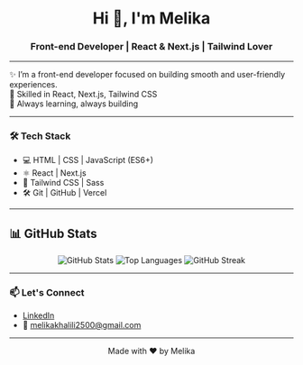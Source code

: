 <h1 align="center">Hi 👋, I'm Melika</h1>
<h3 align="center">Front-end Developer | React & Next.js | Tailwind Lover</h3>

---

✨ I’m a front-end developer focused on building smooth and user-friendly experiences.  
🚀 Skilled in React, Next.js, Tailwind CSS  
🌱 Always learning, always building

---

### 🛠️ Tech Stack
- 💻 HTML | CSS | JavaScript (ES6+)
- ⚛️ React | Next.js
- 🎨 Tailwind CSS | Sass
- 🛠 Git | GitHub | Vercel

---


## 📊 GitHub Stats

<div align="center">
<img src="https://github-readme-stats.vercel.app/api?username=MelikaKhalili&show_icons=true&theme=radical" alt="GitHub Stats" />
<img src="https://github-readme-stats.vercel.app/api/top-langs/?username=MelikaKhalili&layout=compact&theme=radical" alt="Top Languages" />
<img src="https://github-readme-streak-stats.herokuapp.com?user=MelikaKhalili&theme=radical" alt="GitHub Streak" />
</div>


---

### 📫 Let's Connect
- [LinkedIn](https://www.linkedin.com/in/melikakhalili/)
- 📧 melikakhalili2500@gmail.com

---

<p align="center">
  Made with ❤️ by Melika
</p>
